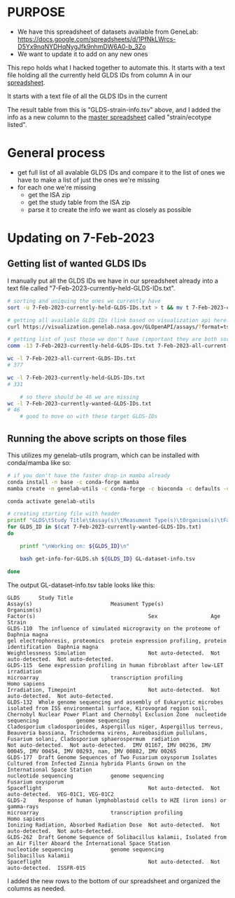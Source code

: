 
# PURPOSE  

- We have this spreadsheet of datasets available from GeneLab: https://docs.google.com/spreadsheets/d/1PfNkLWrcs-D5Yx9nqNYDHqNygJfk9nhmDW6A0-b_3Zo  
- We want to update it to add on any new ones

This repo holds what I hacked together to automate this. It starts with a text file holding all the currently held GLDS IDs from column A in our [spreadsheet](https://docs.google.com/spreadsheets/d/1PfNkLWrcs-D5Yx9nqNYDHqNygJfk9nhmDW6A0-b_3Zo).

It starts with a text file of all the GLDS IDs in the current 

The result table from this is "GLDS-strain-info.tsv" above, and I added the info as a new column to the [master spreadsheet](https://docs.google.com/spreadsheets/d/1PfNkLWrcs-D5Yx9nqNYDHqNygJfk9nhmDW6A0-b_3Zo) called "strain/ecotype listed".   

# General process
- get full list of all avalable GLDS IDs and compare it to the list of ones we have to make a list of just the ones we're missing
- for each one we're missing
    - get the ISA zip
    - get the study table from the ISA zip
    - parse it to create the info we want as closely as possible


# Updating on 7-Feb-2023

## Getting list of wanted GLDS IDs
I manually put all the GLDS IDs we have in our spreadsheet already into a text file called "7-Feb-2023-currently-held-GLDS-IDs.txt".

```bash
# sorting and uniquing the ones we currently have
sort -u 7-Feb-2023-currently-held-GLDS-IDs.txt > t && mv t 7-Feb-2023-currently-held-GLDS-IDs.txt

# getting all available GLDS IDs (link based on visualization api here: https://visualization.genelab.nasa.gov/GLOpenAPI/)
curl https://visualization.genelab.nasa.gov/GLOpenAPI/assays/?format=tsv | tr -d '"' | grep -v "^#" | cut -f 1 | sort -u > 7-Feb-2023-all-current-GLDS-IDs.txt

# getting list of just those we don't have (important they are both sorted and uniqued as done above before this)
comm -13 7-Feb-2023-currently-held-GLDS-IDs.txt 7-Feb-2023-all-current-GLDS-IDs.txt > 7-Feb-2023-currently-wanted-GLDS-IDs.txt

wc -l 7-Feb-2023-all-current-GLDS-IDs.txt
# 377

wc -l 7-Feb-2023-currently-held-GLDS-IDs.txt
# 331

    # so there should be 46 we are missing
wc -l 7-Feb-2023-currently-wanted-GLDS-IDs.txt
# 46
    # good to move on with these target GLDS-IDs
```

## Running the above scripts on those files

This utilizes my genelab-utils program, which can be installed with conda/mamba like so:

```bash
# if you don't have the faster drop-in mamba already
conda install -n base -c conda-forge mamba
mamba create -n genelab-utils -c conda-forge -c bioconda -c defaults -c astrobiomike genelab-utils=1.2.12

conda activate genelab-utils
```

```bash
# creating starting file with header
printf "GLDS\tStudy Title\tAssay(s)\tMeasument Type(s)\tOrganism(s)\tFactor(s)\tSex\tAge\tStrain\t\n" > GL-dataset-info.tsv
for GLDS_ID in $(cat 7-Feb-2023-currently-wanted-GLDS-IDs.txt)
do

    printf "\nWorking on: ${GLDS_ID}\n"

    bash get-info-for-GLDS.sh ${GLDS_ID} GL-dataset-info.tsv

done
```

The output GL-dataset-info.tsv table looks like this:

```
GLDS      Study Title                                                                                                                                                                              Assay(s)                         Measument Type(s)                                     Organism(s)                                                                                                                                                                          Factor(s)                                    Sex                 Age                 Strain
GLDS-110  The influence of simulated microgravity on the proteome of Daphnia magna                                                                                                                 gel electrophoresis, proteomics  protein expression profiling, protein identification  Daphnia magna                                                                                                                                                                        Weightlessness Simulation                    Not auto-detected.  Not auto-detected.  Not auto-detected.
GLDS-115  Gene expression profiling in human fibroblast after low-LET irradiation                                                                                                                  microarray                       transcription profiling                               Homo sapiens                                                                                                                                                                         Irradiation, Timepoint                       Not auto-detected.  Not auto-detected.  Not auto-detected.
GLDS-132  Whole genome sequencing and assembly of Eukaryotic microbes isolated from ISS environmental surface, Kirovograd region soil, Chernobyl Nuclear Power Plant and Chernobyl Exclusion Zone  nucleotide sequencing            genome sequencing                                     Cladosporium cladosporioides, Aspergillus niger, Aspergillus terreus, Beauveria bassiana, Trichoderma virens, Aureobasidium pullulans, Fusarium solani, Cladosporium sphaerospermum  radiation                                    Not auto-detected.  Not auto-detected.  IMV 01167, IMV 00236, IMV 00045, IMV 00454, IMV 00293, nan, IMV 00882, IMV 00265
GLDS-177  Draft Genome Sequences of Two Fusarium oxysporum Isolates Cultured from Infected Zinnia hybrida Plants Grown on the International Space Station                                          nucleotide sequencing            genome sequencing                                     Fusarium oxysporum                                                                                                                                                                   Spaceflight                                  Not auto-detected.  Not auto-detected.  VEG-01C1, VEG-01C2
GLDS-2    Response of human lymphoblastoid cells to HZE (iron ions) or gamma-rays                                                                                                                  microarray                       transcription profiling                               Homo sapiens                                                                                                                                                                         Ionizing Radiation, Absorbed Radiation Dose  Not auto-detected.  Not auto-detected.  Not auto-detected.
GLDS-262  Draft Genome Sequence of Solibacillus kalamii, Isolated from an Air Filter Aboard the International Space Station                                                                        nucleotide sequencing            genome sequencing                                     Solibacillus kalamii                                                                                                                                                                 Spaceflight                                  Not auto-detected.  Not auto-detected.  ISSFR-015
```

I added the new rows to the bottom of our spreadsheet and organized the columns as needed.
